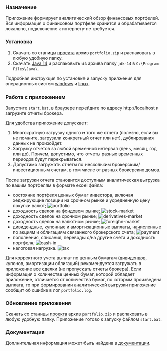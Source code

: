 ### Назначение
Приложение формирует аналитический обзор финансовых портфелей. Вся информация о финансовом портфеле хранится
и обрабатывается локально, подключение к интернету не требуется.

### Установка
1. Скачать со станицы [проекта](https://github.com/vananiev/portfolio/releases/latest)
   архив `portfolio.zip` и распаковать в любую удобную папку.
1. Скачать [Java 14](https://download.java.net/java/GA/jdk14/076bab302c7b4508975440c56f6cc26a/36/GPL/openjdk-14_windows-x64_bin.zip)
   и распаковыть из архива папку `jdk-14` в `C:\Program Files\Java\`.

Подробная инструкция по установке и запуску прилжения для операционных систем [windows](docs/install-on-windows.md)
и [linux](docs/install-on-linux.md).

### Работа с приложением
Запустите `start.bat`, в браузере перейдите по адресу http://localhost и загрузите отчеты брокера.

Для удобства приложение допускает:
1. Многократную загрузку одного и того же отчета (полезно, если вы не помните, загрузили конкретный отчет или нет),
   дублирования данных не произойдет.
1. Загрузку отчетов за любой временной интервал (день, месяц, год или др). Причем, допустимо, что отчеты разных временных 
   периодов будут перекрываться.
1. Допустимо загружать отчеты по нескольким брокерским/инвестиционным счетам, в том числе от разных брокерских домов.

После загрузки отчета становится доступным аналитическая выгрузка по вашим портфелям в формате excel файла:
- состояние портфеля ценных бумаг инвестора, включая хеджирующие позиции на срочном рынке и усредненную цену покупки валют;
  ![portfolio](https://user-images.githubusercontent.com/11336712/85202150-04851a00-b30d-11ea-90b2-df266df956fe.png)
- доходность сделок на фондовом рынке;
  ![stock-market](https://user-images.githubusercontent.com/11336712/78156498-8de02b00-7447-11ea-833c-cfc755bd7558.png)
- доходность сделок на срочном рынке;
  ![derivatives-market](https://user-images.githubusercontent.com/11336712/78156504-8f115800-7447-11ea-87e5-3cd4c34aab47.png)
- доходность сделок на валютном рынке;
  ![foreighn-market](https://user-images.githubusercontent.com/11336712/84881751-fa59e600-b096-11ea-8b83-19d1c1229d73.png)
- дивидендные, купонные и амортизационные выплаты, начисленные по акциям и облигациям связанного брокерского счета;
  ![payment](https://user-images.githubusercontent.com/11336712/84598929-e6379e00-ae76-11ea-9a9f-608780c0ff7e.png)
- пополнения, списания, переводы с/на другие счета и доходность портфеля;
  ![cash-in](https://user-images.githubusercontent.com/11336712/78156505-8f115800-7447-11ea-8f6d-6a34c21dfc89.png)
- налоговая нагрузка. 
  ![tax](https://user-images.githubusercontent.com/11336712/78156502-8e78c180-7447-11ea-9259-445c85d75a65.png)

Для корректного учета выплат по ценным бумагам (дивидендов, купонов, амортизации облигаций) рекомендуется
загружать в приложение все сделки (не пропускать отчеты брокера). Если информация о количестве ценных бумаг,
которой обладает приложение, отличается от количества бумаг, по которым произведена выплата, то при формировании
аналитической выгрузки приложение сообщит об ошибке в лог `portfolio.log`.

### Обновление приложения
Скачать со станицы [проекта](https://github.com/vananiev/portfolio/releases/latest) архив `portfolio.zip` и
распаковать в любую удобную папку. Приложение готово к запуску файлом `start.bat`.

### Документация
Доплнительная информация может быть найдена в [документации](docs/documentation.md).
